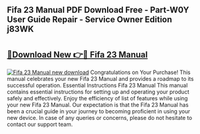 ## Fifa 23 Manual PDF Download Free - Part-W0Y User Guide Repair - Service Owner Edition j83WK

# <h2><a href="http://cf25990.oget.top/?id=Fifa+23+Manual">🔗Download New 👉🔴 Fifa 23 Manual</a></h2>

[![Fifa 23 Manual new download](https://i.imgur.com/5g1atiW.png)](http://cf25990.oget.top/?id=Fifa+23+Manual)
Congratulations on Your Purchase! This manual celebrates your new Fifa 23 Manual and provides a roadmap to its successful operation. Essential Instructions Fifa 23 Manual This manual contains essential instructions for setting up and operating your product safely and effectively. Enjoy the efficiency of list of features while using your new Fifa 23 Manual. Our expectation is that the Fifa 23 Manual has been a crucial guide in your journey to becoming proficient in using your new device. In case of any queries or concerns, please do not hesitate to contact our support team.
